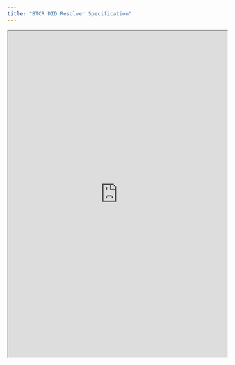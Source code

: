 ```yaml
---
title: "BTCR DID Resolver Specification"
---
```




<iframe height="750" width="100%" src="https://ewelton.github.io/ktest/wiki.html#BTCR%20DID%20Resolver%20Specification"></iframe>
